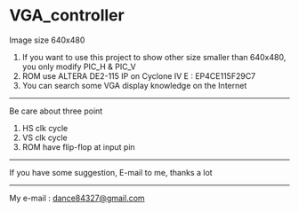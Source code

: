 # VGA_controller
Image size 640x480

1. If you want to use this project to show other size smaller than 640x480, you only modify PIC_H & PIC_V
2. ROM use ALTERA DE2-115 IP on Cyclone IV E : EP4CE115F29C7
3. You can search some VGA display knowledge on the Internet 

---------------------------------------------------------------

Be care about three point
1. HS clk cycle
2. VS clk cycle
3. ROM have flip-flop at input pin  

---------------------------------------------------------------

If you have some suggestion, E-mail to me, thanks a lot

---------------------------------------------------------------

My e-mail : dance84327@gmail.com
